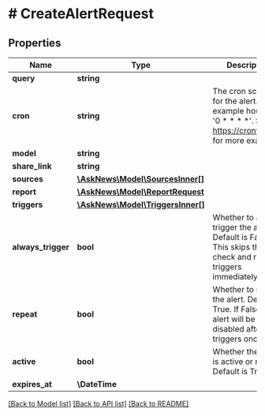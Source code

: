 # # CreateAlertRequest

## Properties

Name | Type | Description | Notes
------------ | ------------- | ------------- | -------------
**query** | **string** |  | [optional]
**cron** | **string** | The cron schedule for the alert. For example hourly is &#39;0 * * * *&#39;. See https://crontab.run/ for more examples |
**model** | **string** |  |
**share_link** | **string** |  | [optional]
**sources** | [**\AskNews\Model\SourcesInner[]**](SourcesInner.md) |  |
**report** | [**\AskNews\Model\ReportRequest**](ReportRequest.md) |  | [optional]
**triggers** | [**\AskNews\Model\TriggersInner[]**](TriggersInner.md) |  |
**always_trigger** | **bool** | Whether to always trigger the alert. Default is False. This skips the alert check and run triggers immediately | [optional] [default to false]
**repeat** | **bool** | Whether to repeat the alert. Default is True. If False, the alert will be disabled after it triggers once | [optional] [default to true]
**active** | **bool** | Whether the alert is active or not. Default is True. | [optional] [default to true]
**expires_at** | **\DateTime** |  | [optional]

[[Back to Model list]](../../README.md#models) [[Back to API list]](../../README.md#endpoints) [[Back to README]](../../README.md)
